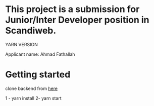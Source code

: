 # This project is a submission for Junior/Inter Developer position in Scandiweb.
YARN VERSION

Applicant name: Ahmad Fathallah


# Getting started

clone backend from [here](https://github.com/scandiweb/junior-react-endpoint)


1 - yarn install
2- yarn start
